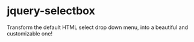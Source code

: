 # jquery-selectbox
Transform the default HTML select drop down menu, into a beautiful and customizable one!
